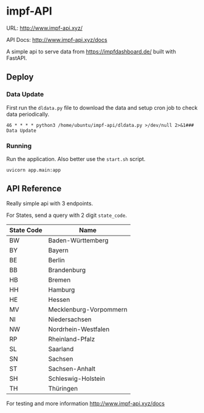 # impf-API

URL: http://www.impf-api.xyz/

API Docs: http://www.impf-api.xyz/docs


A simple api to serve data from https://impfdashboard.de/ built with FastAPI.

## Deploy

### Data Update

First run the `dldata.py` file to download the data and setup cron job to check data periodically.

    46 * * * * python3 /home/ubuntu/impf-api/dldata.py >/dev/null 2>&1### Data Update


### Running

Run the application. Also better use the `start.sh` script.

    uvicorn app.main:app



## API Reference

Really simple api with 3 endpoints. 

For States, send a query with 2 digit `state_code`.

| State Code | Name                   |
|------------|------------------------|
| BW         | Baden-Württemberg      |
| BY         | Bayern                 |
| BE         | Berlin                 |
| BB         | Brandenburg            |
| HB         | Bremen                 |
| HH         | Hamburg                |
| HE         | Hessen                 |
| MV         | Mecklenburg-Vorpommern |
| NI         | Niedersachsen          |
| NW         | Nordrhein-Westfalen    |
| RP         | Rheinland-Pfalz        |
| SL         | Saarland               |
| SN         | Sachsen                |
| ST         | Sachsen-Anhalt         |
| SH         | Schleswig-Holstein     |
| TH         | Thüringen              |


For testing and more information http://www.impf-api.xyz/docs